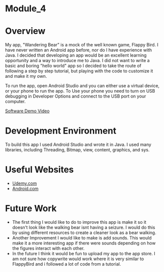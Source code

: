 # Module_4
# Overview

My app, "Wandering Bear" is a mock of the well known game, Flappy Bird. I have never written an Android app before, nor do I have experience with Java. I decided that developing an app would be an excellent learning opportunity and a way to introduce me to Java. I did not want to write a basic and boring "hello world" app so I decided to take the route of following a step by step tutorial, but playing with the code to customize it and make it my own.

To run the app, open Android Studio and you can either use a virtual device, or your phone to run the app. To Use your phone you need to turn on USB debugging in Developer Options and connect to the USB port on your computer.

[Software Demo Video](https://youtu.be/SDVmc9pivhA)

# Development Environment

To build this app I used Android Studio and wrote it in Java. I used many libraries, including Threading, Bitmap, view, content, graphics, and sys.

# Useful Websites

- [Udemy.com](https://www.udemy.com/course/create-a-flappy-bird-clone-in-android-studio-using-java)
- [Android.com](https://developer.android.com/docs)

# Future Work

- The first thing I would like to do to improve this app is make it so it doesn't look like the walking bear isnt having a seizure. I would do this by using different resources to create a cleaner look as a bear walking.
- Another Improvement I would like to make is add sounds. This would make it a more interesting app if there were sounds depending on how the figures interact with each other.
- In the future I think it would be fun to upload my app to the app store. I am not sure how copywrite would work where it is very similar to FlappyBird and i followed a lot of code from a tutorial.
